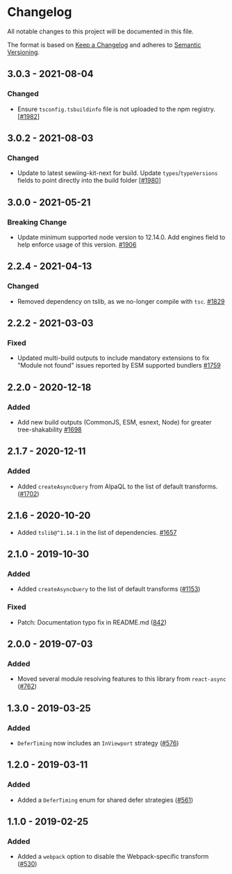 # Changelog

All notable changes to this project will be documented in this file.

The format is based on [Keep a Changelog](http://keepachangelog.com/en/1.0.0/)
and adheres to [Semantic Versioning](http://semver.org/spec/v2.0.0.html).

<!-- ## Unreleased -->

## 3.0.3 - 2021-08-04

### Changed

- Ensure `tsconfig.tsbuildinfo` file is not uploaded to the npm registry. [[#1982](https://github.com/Shopify/quilt/pull/1982)]

## 3.0.2 - 2021-08-03

### Changed

- Update to latest sewiing-kit-next for build. Update `types`/`typeVersions` fields to point directly into the build folder [[#1980](https://github.com/Shopify/quilt/pull/1980)]

## 3.0.0 - 2021-05-21

### Breaking Change

- Update minimum supported node version to 12.14.0. Add engines field to help enforce usage of this version. [#1906](https://github.com/Shopify/quilt/pull/1906)

## 2.2.4 - 2021-04-13

### Changed

- Removed dependency on tslib, as we no-longer compile with `tsc`. [#1829](https://github.com/Shopify/quilt/pull/1829)

## 2.2.2 - 2021-03-03

### Fixed

- Updated multi-build outputs to include mandatory extensions to fix "Module not found" issues reported by ESM supported bundlers [#1759](https://github.com/Shopify/quilt/pull/1759)

## 2.2.0 - 2020-12-18

### Added

- Add new build outputs (CommonJS, ESM, esnext, Node) for greater tree-shakability [#1698](https://github.com/Shopify/quilt/pull/1698)

## 2.1.7 - 2020-12-11

### Added

- Added `createAsyncQuery` from AlpaQL to the list of default transforms. ([#1702](https://github.com/Shopify/quilt/pull/1702))

## 2.1.6 - 2020-10-20

- Added `tslib@^1.14.1` in the list of dependencies. [#1657](https://github.com/Shopify/quilt/pull/1657)

## 2.1.0 - 2019-10-30

### Added

- Added `createAsyncQuery` to the list of default transforms ([#1153](https://github.com/Shopify/quilt/pull/1153))

### Fixed

- Patch: Documentation typo fix in README.md ([842](https://github.com/Shopify/quilt/pull/842))

## 2.0.0 - 2019-07-03

### Added

- Moved several module resolving features to this library from `react-async` ([#762](https://github.com/Shopify/quilt/pull/762))

## 1.3.0 - 2019-03-25

### Added

- `DeferTiming` now includes an `InViewport` strategy ([#576](https://github.com/Shopify/quilt/pull/576))

## 1.2.0 - 2019-03-11

### Added

- Added a `DeferTiming` enum for shared defer strategies ([#561](https://github.com/Shopify/quilt/pull/561))

## 1.1.0 - 2019-02-25

### Added

- Added a `webpack` option to disable the Webpack-specific transform ([#530](https://github.com/Shopify/quilt/pull/530))
